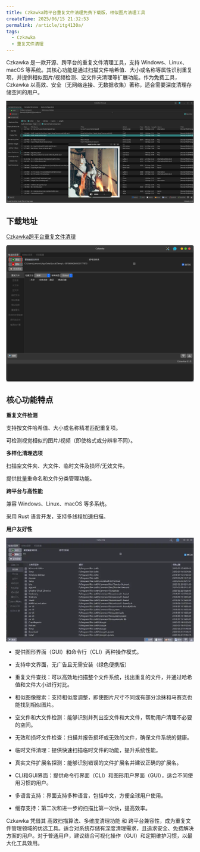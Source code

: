 ```yaml
---
title: Czkawka跨平台重复文件清理免费下载版，相似图片清理工具
createTime: 2025/06/15 21:32:53
permalink: /article/itg4130a/
tags: 
  - Czkawka
  - 重复文件清理
---
```



Czkawka 是一款开源、跨平台的重复文件清理工具，支持 Windows、Linux、macOS 等系统。其核心功能是通过扫描文件哈希值、大小或名称等属性识别重复项，并提供相似图片/视频检测、空文件夹清理等扩展功能。作为免费工具，Czkawka 以高效、安全（无网络连接、无数据收集）著称，适合需要深度清理存储空间的用户。



![alt text](1.png)

## 下载地址

[Czkawka跨平台重复文件清理](https://pan.quark.cn/s/84bec7839eef)


![alt text](3.png)


## 核心功能特点‌

**‌重复文件检测‌**

支持按文件哈希值、大小或名称精准匹配重复项。

可检测视觉相似的图片/视频（即使格式或分辨率不同）。

**‌多样化清理选项‌**

扫描空文件夹、大文件、临时文件及损坏/无效文件。

提供批量重命名和文件分类管理功能。

**‌跨平台与高性能‌**

兼容 Windows、Linux、macOS 等多系统。

采用 Rust 语言开发，支持多线程加速扫描。

**‌用户友好性‌**

![alt text](5.png)

- 提供图形界面（GUI）和命令行（CLI）两种操作模式。
- 支持中文界面，无广告且无需安装（绿色便携版）
- 重复文件查找：可以高效地扫描整个文件系统，找出重复的文件，并通过哈希值和文件大小进行对比。

- 相似图像搜索：支持相似度调整，即使图片尺寸不同或有部分涂抹和马赛克也能找到相似图片。

- 空文件和大文件检测：能够识别并列出空文件和大文件，帮助用户清理不必要的空间。

- 无效和损坏文件检查：扫描并报告损坏或无效的文件，确保文件系统的健康。

- 临时文件清理：提供快速扫描临时文件的功能，提升系统性能。

- 真实文件扩展名探测：能够识别错误的文件扩展名并建议正确的扩展名。

- CLI和GUI界面：提供命令行界面（CLI）和图形用户界面（GUI），适合不同使用习惯的用户。

- 多语言支持：界面支持多种语言，包括中文，方便全球用户使用。

- 缓存支持：第二次和进一步的扫描比第一次快，提高效率。


Czkawka 凭借其 ‌高效扫描算法‌、‌多维度清理功能‌ 和 ‌跨平台兼容性‌，成为重复文件管理领域的优选工具。适合对系统存储有深度清理需求，且追求安全、免费解决方案的用户。对于普通用户，建议结合可视化操作（GUI）和定期维护习惯，以最大化工具效用。